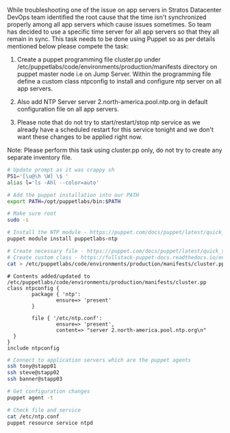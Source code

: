 While troubleshooting one of the issue on app servers in Stratos Datacenter DevOps team identified the root cause that the time isn't synchronized properly among all app servers which cause issues sometimes. So team has decided to use a specific time server for all app servers so that they all remain in sync. This task needs to be done using Puppet so as per details mentioned below please compete the task:

1. Create a puppet programming file cluster.pp under /etc/puppetlabs/code/environments/production/manifests directory on puppet master node i.e on Jump Server. Within the programming file define a custom class ntpconfig to install and configure ntp server on all app servers.

1. Also add NTP Server server 2.north-america.pool.ntp.org in default configuration file on all app servers.

1. Please note that do not try to start/restart/stop ntp service as we already have a scheduled restart for this service tonight and we don't want these changes to be applied right now.

Note: Please perform this task using cluster.pp only, do not try to create any separate inventory file.

```bash
# Update prompt as it was crappy sh
PS1='[\u@\h \W] \$ '
alias l='ls -Ahl --color=auto'

# Add the puppet installation into our PATH
export PATH=/opt/puppetlabs/bin:$PATH

# Make sure root
sudo -s

# Install the NTP module - https://puppet.com/docs/puppet/latest/quick_start_ntp.html
puppet module install puppetlabs-ntp

# Create necessary file - https://puppet.com/docs/puppet/latest/quick_start_ntp.html
# Create custom class - https://fullstack-puppet-docs.readthedocs.io/en/latest/puppet_modules.html
cat > /etc/puppetlabs/code/environments/production/manifests/cluster.pp
```

```
# Contents added/updated to /etc/puppetlabs/code/environments/production/manifests/cluster.pp
class ntpconfig {
        package { 'ntp':
                ensure=> 'present'
        }

        file { '/etc/ntp.conf':
                ensure=> 'present',
                content=> "server 2.north-america.pool.ntp.org\n"
  }
}
include ntpconfig
```

```bash
# Connect to application servers which are the puppet agents
ssh tony@stapp01
ssh steve@stapp02
ssh banner@stapp03

# Get configuration changes
puppet agent -t

# Check file and service
cat /etc/ntp.conf
puppet resource service ntpd
```
